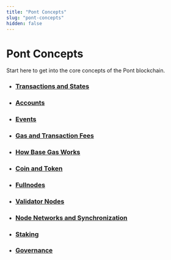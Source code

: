 ```yaml
---
title: "Pont Concepts"
slug: "pont-concepts"
hidden: false
---
```


# Pont Concepts

Start here to get into the core concepts of the Pont blockchain.

- ### [Transactions and States](basics-txns-states.md)
- ### [Accounts](basics-accounts.md)
- ### [Events](basics-events.md)
- ### [Gas and Transaction Fees](basics-gas-txn-fee.md)
- ### [How Base Gas Works](base-gas.md)
- ### [Coin and Token](coin-and-token/index.md)
- ### [Fullnodes](basics-fullnodes.md)
- ### [Validator Nodes](basics-validator-nodes.md)
- ### [Node Networks and Synchronization](basics-node-networks-sync.md)
- ### [Staking](staking)
- ### [Governance](governance)
